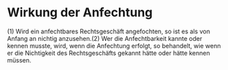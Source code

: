 # Wirkung der Anfechtung

(1) Wird ein anfechtbares Rechtsgeschäft angefochten, so ist es als von Anfang an nichtig anzusehen.(2) Wer die Anfechtbarkeit kannte oder kennen musste, wird, wenn die Anfechtung erfolgt, so behandelt, wie wenn er die Nichtigkeit des Rechtsgeschäfts gekannt hätte oder hätte kennen müssen. 

